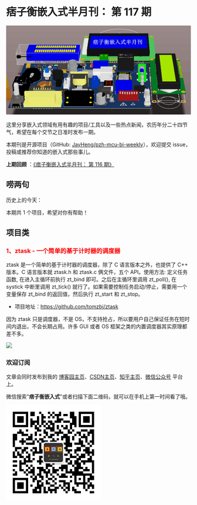 # 痞子衡嵌入式半月刊： 第 117 期

![](https://raw.githubusercontent.com/JayHeng/pzh-mcu-bi-weekly/master/pics/pzh_mcu_bi_weekly.PNG)

这里分享嵌入式领域有用有趣的项目/工具以及一些热点新闻，农历年分二十四节气，希望在每个交节之日准时发布一期。

本期刊是开源项目（GitHub: [JayHeng/pzh-mcu-bi-weekly](https://github.com/JayHeng/pzh-mcu-bi-weekly)），欢迎提交 issue，投稿或推荐你知道的嵌入式那些事儿。

**上期回顾** ：[《痞子衡嵌入式半月刊： 第 116 期》](https://www.cnblogs.com/henjay724/p/18666052)

## 唠两句

历史上的今天：

本期共 1 个项目，希望对你有帮助！

## 项目类

### <font color="red">1、ztask - 一个简单的基于计时器的调度器</font>

ztask 是一个简单的基于计时器的调度器，除了 C 语言版本之外，也提供了 C++ 版本。C 语言版本就 ztask.h 和 ztask.c 俩文件，五个 API。使用方法: 定义任务函数, 在进入主循环前执行 zt_bind 即可。之后在主循环里调用 zt_poll(), 在 systick 中断里调用 zt_tick() 就行了。如果需要控制任务启动/停止，需要用一个变量保存 zt_bind 的返回值，然后执行 zt_start 和 zt_stop。

 * 项目地址：https://github.com/tomzbj/ztask

因为 ztask 只是调度器，不是 OS，不支持抢占，所以要用户自己保证任务在短时间内退出，不会长期占用。许多 GUI 或者 OS 框架之类的内置调度器其实原理都差不多。

![](https://raw.githubusercontent.com/JayHeng/pzh-mcu-bi-weekly/master/pics/issue-117/.png)

### 欢迎订阅

文章会同时发布到我的 [博客园主页](https://www.cnblogs.com/henjay724/)、[CSDN主页](https://blog.csdn.net/henjay724)、[知乎主页](https://www.zhihu.com/people/henjay724)、[微信公众号](http://weixin.sogou.com/weixin?type=1&query=痞子衡嵌入式) 平台上。

微信搜索"__痞子衡嵌入式__"或者扫描下面二维码，就可以在手机上第一时间看了哦。

![](https://raw.githubusercontent.com/JayHeng/pzhmcu-picture/master/wechat/pzhMcu_qrcode_258x258.jpg)


